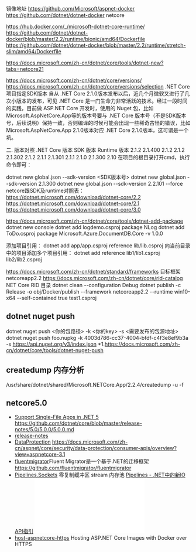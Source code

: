 镜像地址
https://github.com/Microsoft/aspnet-docker
https://github.com/dotnet/dotnet-docker    netcore

https://hub.docker.com/_/microsoft-dotnet-core-runtime/
https://github.com/dotnet/dotnet-docker/blob/master/2.2/runtime/bionic/amd64/Dockerfile
https://github.com/dotnet/dotnet-docker/blob/master/2.2/runtime/stretch-slim/amd64/Dockerfile


https://docs.microsoft.com/zh-cn/dotnet/core/tools/dotnet-new?tabs=netcore21

https://docs.microsoft.com/zh-cn/dotnet/core/versions/
https://docs.microsoft.com/zh-cn/dotnet/core/versions/selection
.NET Core 项目指定SDK版本
自从 .NET Core 2.1.0版本发布以后，近几个月微软又进行了几次小版本的发布，可见 .NET Core 是一门生命力非常活跃的技术。经过一段时间的实践，目前做 ASP.NET Core 开发时，使用的 Nuget 包，比如 Microsoft.AspNetCore.App等的版本号要与 .NET Core 版本号（不是SDK版本号，后续说明）保持一致，否则编译的时候可能会出现一些稀奇古怪的错误，比如 Microsoft.AspNetCore.App 2.1.0版本对应 .NET Core 2.1.0版本，这可谓是一个坑。

二. 版本对照
.NET Core 版本	SDK 版本	Runtime 版本
2.1.2	2.1.400	2.1.2
2.1.2	2.1.302	2.1.2
2.1.1	2.1.301	2.1.1
2.1.0	2.1.300	2.10
在项目的根目录打开cmd，执行命令即可：

dotnet new global.json --sdk-version <SDK版本号>
dotnet new global.json --sdk-version 2.1.300
dotnet new global.json --sdk-version 2.2.101  --force
netcore跟SDK及runtime对照表：
https://dotnet.microsoft.com/download/dotnet-core/2.2
https://dotnet.microsoft.com/download/dotnet-core/2.1
https://dotnet.microsoft.com/download/dotnet-core/3.0

https://docs.microsoft.com/zh-cn/dotnet/core/tools/dotnet-add-package
dotnet new console
dotnet add  logdemo.csproj package NLog
dotnet add ToDo.csproj package Microsoft.Azure.DocumentDB.Core -v 1.0.0

添加项目引用：
dotnet add app/app.csproj reference lib/lib.csproj
向当前目录中的项目添加多个项目引用：
dotnet add reference lib1/lib1.csproj lib2/lib2.csproj


https://docs.microsoft.com/zh-cn/dotnet/standard/frameworks   目标框架  netcoreapp2.2
https://docs.microsoft.com/zh-cn/dotnet/core/rid-catalog  NET Core RID 目录
dotnet clean --configuration Debug
dotnet publish -c Release -o obj/Docker/publish --framework netcoreapp2.2 --runtime win10-x64 --self-contained true test1.csproj

## dotnet nuget push
dotnet nuget push <你的包路径> -k <你的key> -s <需要发布的包源地址>
dotnet nuget push foo.nupkg -k 4003d786-cc37-4004-bfdf-c4f3e8ef9b3a -s https://api.nuget.org/v3/index.json
  *1.https://docs.microsoft.com/zh-cn/dotnet/core/tools/dotnet-nuget-push

## createdump 内存分析
/usr/share/dotnet/shared/Microsoft.NETCore.App/2.2.4/createdump -u -f 

## netcore5.0
- [Support Single-File Apps in .NET 5](https://github.com/dotnet/runtime/issues/36590)  https://github.com/dotnet/core/blob/master/release-notes/5.0/5.0.0/5.0.0.md
- [release-notes](https://github.com/dotnet/core/tree/master/release-notes/5.0)
- [DataProtection](https://github.com/dotnet/aspnetcore/blob/master/src/DataProtection/samples/EntityFrameworkCoreSample/Program.cs) https://docs.microsoft.com/zh-cn/aspnet/core/security/data-protection/consumer-apis/overview?view=aspnetcore-3.1
- [fluentmigrator](https://fluentmigrator.github.io/articles/fluent-interface.html)Fluent Migrator是一个基于.NET的迁移框架   https://github.com/fluentmigrator/fluentmigrator
- [Pipelines.Sockets](https://github.com/mgravell/Pipelines.Sockets.Unofficial)  零复制缓冲区  stream 内存池     [Pipelines - .NET中的新IO API指引](https://www.cnblogs.com/cerl/p/9925879.html) ![ObjectPool](./function/ObjectPool.md)
- [host-aspnetcore-https](https://github.com/dotnet/dotnet-docker/blob/master/samples/host-aspnetcore-https.md) Hosting ASP.NET Core Images with Docker over HTTPS
